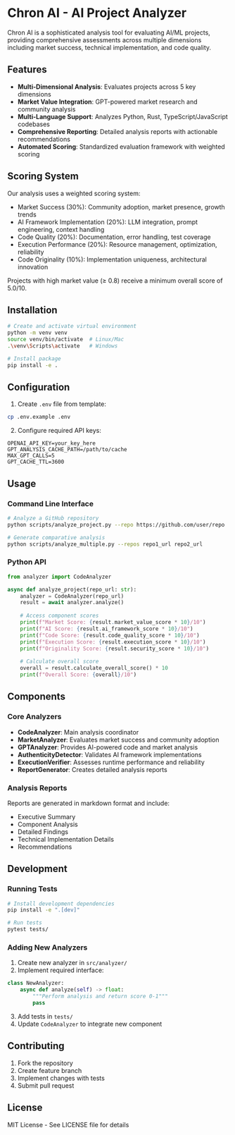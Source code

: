 # Chron AI - AI Project Analyzer

Chron AI is a sophisticated analysis tool for evaluating AI/ML projects, providing comprehensive assessments across multiple dimensions including market success, technical implementation, and code quality.

## Features

- **Multi-Dimensional Analysis**: Evaluates projects across 5 key dimensions
- **Market Value Integration**: GPT-powered market research and community analysis
- **Multi-Language Support**: Analyzes Python, Rust, TypeScript/JavaScript codebases
- **Comprehensive Reporting**: Detailed analysis reports with actionable recommendations
- **Automated Scoring**: Standardized evaluation framework with weighted scoring

## Scoring System

Our analysis uses a weighted scoring system:
- Market Success (30%): Community adoption, market presence, growth trends
- AI Framework Implementation (20%): LLM integration, prompt engineering, context handling
- Code Quality (20%): Documentation, error handling, test coverage
- Execution Performance (20%): Resource management, optimization, reliability
- Code Originality (10%): Implementation uniqueness, architectural innovation

Projects with high market value (≥ 0.8) receive a minimum overall score of 5.0/10.

## Installation

```bash
# Create and activate virtual environment
python -m venv venv
source venv/bin/activate  # Linux/Mac
.\venv\Scripts\activate   # Windows

# Install package
pip install -e .
```

## Configuration

1. Create `.env` file from template:
```bash
cp .env.example .env
```

2. Configure required API keys:
```env
OPENAI_API_KEY=your_key_here
GPT_ANALYSIS_CACHE_PATH=/path/to/cache
MAX_GPT_CALLS=5
GPT_CACHE_TTL=3600
```

## Usage

### Command Line Interface

```bash
# Analyze a GitHub repository
python scripts/analyze_project.py --repo https://github.com/user/repo

# Generate comparative analysis
python scripts/analyze_multiple.py --repos repo1_url repo2_url
```

### Python API

```python
from analyzer import CodeAnalyzer

async def analyze_project(repo_url: str):
    analyzer = CodeAnalyzer(repo_url)
    result = await analyzer.analyze()
    
    # Access component scores
    print(f"Market Score: {result.market_value_score * 10}/10")
    print(f"AI Score: {result.ai_framework_score * 10}/10")
    print(f"Code Score: {result.code_quality_score * 10}/10")
    print(f"Execution Score: {result.execution_score * 10}/10")
    print(f"Originality Score: {result.security_score * 10}/10")
    
    # Calculate overall score
    overall = result.calculate_overall_score() * 10
    print(f"Overall Score: {overall}/10")
```

## Components

### Core Analyzers

- **CodeAnalyzer**: Main analysis coordinator
- **MarketAnalyzer**: Evaluates market success and community adoption
- **GPTAnalyzer**: Provides AI-powered code and market analysis
- **AuthenticityDetector**: Validates AI framework implementations
- **ExecutionVerifier**: Assesses runtime performance and reliability
- **ReportGenerator**: Creates detailed analysis reports

### Analysis Reports

Reports are generated in markdown format and include:
- Executive Summary
- Component Analysis
- Detailed Findings
- Technical Implementation Details
- Recommendations

## Development

### Running Tests

```bash
# Install development dependencies
pip install -e ".[dev]"

# Run tests
pytest tests/
```

### Adding New Analyzers

1. Create new analyzer in `src/analyzer/`
2. Implement required interface:
```python
class NewAnalyzer:
    async def analyze(self) -> float:
        """Perform analysis and return score 0-1"""
        pass
```
3. Add tests in `tests/`
4. Update `CodeAnalyzer` to integrate new component

## Contributing

1. Fork the repository
2. Create feature branch
3. Implement changes with tests
4. Submit pull request

## License

MIT License - See LICENSE file for details
